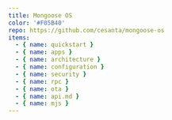 ```yaml
---
title: Mongoose OS
color: '#F05B40'
repo: https://github.com/cesanta/mongoose-os
items:
  - { name: quickstart }
  - { name: apps }
  - { name: architecture }
  - { name: configuration }
  - { name: security }
  - { name: rpc }
  - { name: ota }
  - { name: api.md }
  - { name: mjs }
---
```

